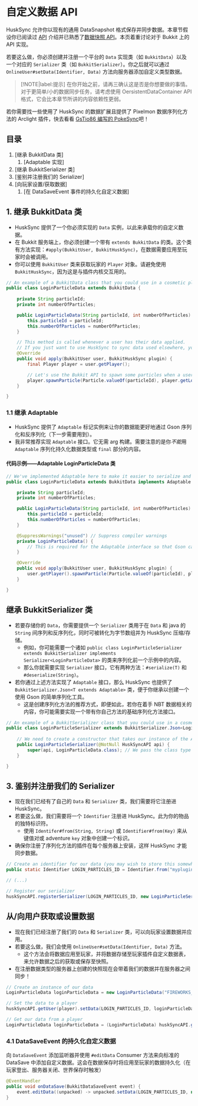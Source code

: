# 自定义数据 API 

HuskSync 允许你以现有的通用 DataSnapshot 格式保存并同步数据。本章节假设你已阅读过 [API](documentation.api.md) 介绍并已熟悉了[数据快照 API](documentation.api.data-snapshot-api.md)。本页着重讨论对于 Bukkit 上的 API 实现。

若要这么做，你必须创建并注册一个平台的 `Data` 实现类（如 `BukkitData`）以及一个对应的 `Serializer` 类（如 `BukkitSerializer`）。你之后就可以通过 `OnlineUser#setData(Identifier, Data)` 方法向服务器添加自定义类型数据。

> [!NOTE|label:提示]
> 在你开始之前，请再三确认这是否是你想要做的事情。对于更简单/小的数据同步任务，请考虑使用 OersistentDataContainer API 格式，它会比本章节所讲的内容依赖性更弱。

若你需要找一些使用了 HuskSync 的数据扩展且提供了 Pixelmon 数据序列化方法的 Arclight 插件，快去看看 [GsTio86 编写的 PokeSync](https://github.com/GsTio86/PokeSync)吧！

## 目录

1. [继承 BukkitData 类]
    1. [Adaptable 实现]
2. [继承 BukkitSerializer 类]
3. [鉴别并注册我们的 Serializer]
4. [向玩家设置/获取数据]
    1. [在 DataSaveEvent 事件的持久化自定义数据] 

## 1. 继承 BukkitData 类

* HuskSync 提供了一个你必须实现的 `Data` 实例，以此来承载你的自定义数据。
* 在 Bukkit 服务端上，你必须创建一个带有 `extends BukkitData` 的类。这个类有方法实现：`#apply(BukkitUser, BukkitHuskSync)`，在数据需要应用至玩家时会被调用。
* 你可以使用 `BukkitUser` 类来获取玩家的 `Player` 对象。请避免使用 `BukkitHuskSync`，因为这是与插件内核交互用的。

```Java
// An example of a BukkitData class that you could use in a cosmetic plugin to store player particle data.
public class LoginParticleData extends BukkitData {
    
    private String particleId;
    private int numberOfParticles;

    public LoginParticleData(String particleId, int numberOfParticles) {
        this.particleId = particleId;
        this.numberOfParticles = numberOfParticles;
    }

    // This method is called whenever a user has their data applied.
    // If you just want to use HuskSync to sync data used elsewhere, you don't have to do anything here, of course
    @Override
    public void apply(BukkitUser user, BukkitHuskSync plugin) {
        final Player player = user.getPlayer();

        // Let's use the Bukkit API to spawn some particles when a user's data is applied (e.g. when they login).
        player.spawnParticle(Particle.valueOf(particleId), player.getLocation(), numberOfParticles);
    }

}
```

### 1.1 继承 Adaptable

* HuskSync 提供了 `Adaptable` 标记实例来让你的数据能更好地通过 Gson 序列化和反序列化（下一步需要用到）。
* 我非常推荐实现 `Adaptable` 接口。它无需 arg 构建。需要注意的是你*不能*用 `Adaptable` 序列化持久化数据类型或 `final` 部分的内容。

#### 代码示例——Adaptable LoginParticleData 类

```Java
// We've implemented Adaptable here to make it easier to serialize and deserialize our data using Gson.
public class LoginParticleData extends BukkitData implements Adaptable {

    private String particleId;
    private int numberOfParticles;

    public LoginParticleData(String particleId, int numberOfParticles) {
        this.particleId = particleId;
        this.numberOfParticles = numberOfParticles;
    }

    @SuppressWarnings("unused") // Suppress compiler warnings
    private LoginParticleData() {
        // This is required for the Adaptable interface so that Gson can intantiate the class when deserializing.
    }

    @Override
    public void apply(BukkitUser user, BukkitHuskSync plugin) {
        user.getPlayer().spawnParticle(Particle.valueOf(particleId), player.getLocation(), numberOfParticles);
    }

}
```

## 继承 BukkitSerializer 类

* 若要存储你的 `Data`，你需要提供一个 `Serializer` 类用于在 `Data` 和 java 的 `String` 间序列和反序列化，同时可被转化为字节数组并为 HuskSync 压缩/存储。
    * 例如，你可能需要一个诸如 `public class LoginParticleSerializer extends BukkitSerializer implements Serializer<LoginParticleData>` 的类来序列化前一个示例中的内容。
    * 那么你就需要实现 `Serializer` 接口，它有两种方法：`#serialize(T)` 和 `#deserialize(String)`。
* 若你通过上述方法实现了 `Adaptable` 接口，那么 HuskSync 也提供了 `BukkitSerializer.Json<T extends Adaptable>` 类，便于你继承以创建一个使用 Gson 的简单序列化工具。
    * 这是创建序列化方法的推荐方式，即便如此，若你在着手 NBT 数据相关的内容，你可能需要实现一个带有你自己方法的基础序列化方法接口。

```Java
// An example of a BukkitSerializer class that you could use in a cosmetic plugin to store player particle data.
public class LoginParticleSerializer extends BukkitSerializer.Json<LoginParticleData> implements Serializer<LoginParticleData> {
    
    // We need to create a constructor that takes our instance of the API
    public LoginParticleSerializer(@NotNull HuskSyncAPI api) {
        super(api, LoginParticleData.class); // We pass the class type here so that Gson knows what class we're serializing
    }

}
```

## 3. 鉴别并注册我们的 Serializer

* 现在我们已经有了自己的 `Data` 和 `Serializer` 类，我们需要将它注册进 HuskSync。
* 若要这么做，我们需要将一个 `Identifier` 注册进 HuskSync。此为你的物品的独特标识符。
    * 使用 `Identifer#from(String, String)` 或 `Identifier#from(Key)` 来从键值对或 adventure `key` 对象中创建一个标识。
* 确保你注册了序列化方法的插件在每个服务器上安装，这样 HuskSync 才能同步数据。

```Java
// Create an identifier for our data (you may wish to store this somewhere where it can be accessed statically)
public static Identifier LOGIN_PARTICLES_ID = Identifier.from("myplugin", "login_particles");

// (...)

// Register our serializer
huskSyncAPI.registerSerializer(LOGIN_PARTICLES_ID, new LoginParticleSerializer(HuskSyncAPI.getInstance()));
```

## 从/向用户获取或设置数据

* 现在我们已经注册了我们的 `Data` 和 `Serializer` 类，可以向玩家设置数据并应用。
* 若要这么做，我们会使用 `OnlineUser#setData(Identifier, Data)` 方法。
    * 这个方法会将数据应用至玩家，并将数据存储至玩家插件自定义数据表，来允许数据之后的获取或保存至快照。
* 在注册数据类型的服务器上创建的快照现在会带着我们的数据并在服务器之间同步！

```Java
// Create an instance of our data
LoginParticleData loginParticleData = new LoginParticleData("FIREWORKS_SPARK", 10);

// Set the data to a player
huskSyncAPI.getUser(player).setData(LOGIN_PARTICLES_ID, loginParticleData);

// Get our data from a player
LoginParticleData loginParticleData = (LoginParticleData) huskSyncAPI.getUser(player).getData(LOGIN_PARTICLES_ID);
```

### 4.1 DataSaveEvent 的持久化自定义数据

向 `DataSaveEvent` 添加监听器并使用 `#editData` Consumer 方法来向标准的 DataSave 中添加自定义数据。这会在数据保存时将应用至玩家的数据持久化（在玩家登出、服务器关闭、世界保存时触发）

```Java
@EventHandler
public void onDataSave(BukkitDataSaveEvent event) {
    event.editData((unpacked) -> unpacked.setData(LOGIN_PARTICLES_ID, new LoginParticleData("FIREWORKS_SPARK", 10)));
}
```